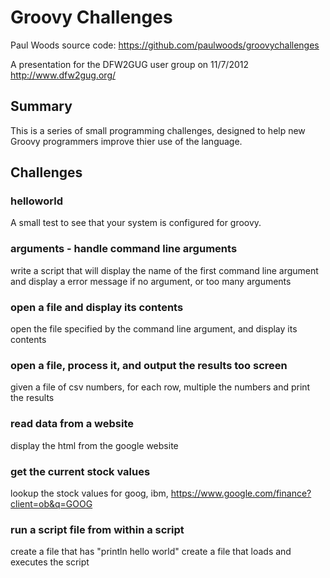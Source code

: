 
Groovy Challenges
=================

Paul Woods
source code: https://github.com/paulwoods/groovychallenges

A presentation for the DFW2GUG user group on 11/7/2012 http://www.dfw2gug.org/

Summary
-------
This is a series of small programming challenges, designed to help new Groovy programmers improve thier use of the language.

Challenges 
----------

### helloworld
A small test to see that your system is configured for groovy.
	
### arguments - handle command line arguments
write a script that will display the name of the first command line argument
and display a error message if no argument, or too many arguments

### open a file and display its contents

open the file specified by the command line argument, and display its contents

### open a file, process it, and output the results too screen

given a file of csv numbers, for each row, multiple the numbers and print the results


### read data from a website

display the html from the google website


### get the current stock values

lookup the stock values for goog, ibm, 
https://www.google.com/finance?client=ob&q=GOOG



### run a script file from within a script

create a file that has "println hello world"
create a file that loads and executes the script




